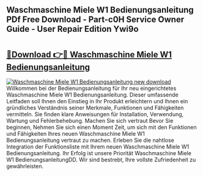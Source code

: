## Waschmaschine Miele W1 Bedienungsanleitung PDf Free Download - Part-c0H Service Owner Guide - User Repair Edition Ywi9o

# <h2><a href="http://df5z9uz.blite.top/?on=Waschmaschine+Miele+W1+Bedienungsanleitung">🔗Download 👉🔴 Waschmaschine Miele W1 Bedienungsanleitung</a></h2>

[![Waschmaschine Miele W1 Bedienungsanleitung new download](https://i.imgur.com/lujVjoI.png)](http://df5z9uz.blite.top/?on=Waschmaschine+Miele+W1+Bedienungsanleitung)
Willkommen bei der Bedienungsanleitung für Ihr neu eingerichtetes Waschmaschine Miele W1 Bedienungsanleitung. Dieser umfassende Leitfaden soll Ihnen den Einstieg in Ihr Produkt erleichtern und Ihnen ein gründliches Verständnis seiner Merkmale, Funktionen und Fähigkeiten vermitteln. Sie finden klare Anweisungen für Installation, Verwendung, Wartung und Fehlerbehebung. Machen Sie sich vertraut Bevor Sie beginnen, Nehmen Sie sich einen Moment Zeit, um sich mit den Funktionen und Fähigkeiten Ihres neuen Waschmaschine Miele W1 Bedienungsanleitung vertraut zu machen. Erleben Sie die nahtlose Integration der Funktionsliste mit Ihrem neuen Waschmaschine Miele W1 Bedienungsanleitung. Ihr Erfolg ist unsere Priorität Waschmaschine Miele W1 BedienungsanleitungDD. Wir sind bestrebt, Ihre vollste Zufriedenheit zu gewährleisten.
